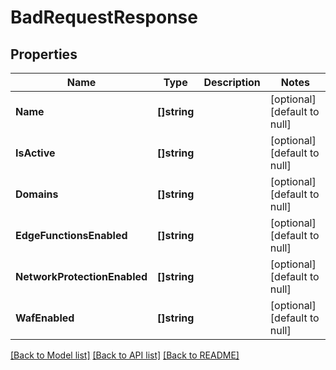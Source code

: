 # BadRequestResponse

## Properties
Name | Type | Description | Notes
------------ | ------------- | ------------- | -------------
**Name** | **[]string** |  | [optional] [default to null]
**IsActive** | **[]string** |  | [optional] [default to null]
**Domains** | **[]string** |  | [optional] [default to null]
**EdgeFunctionsEnabled** | **[]string** |  | [optional] [default to null]
**NetworkProtectionEnabled** | **[]string** |  | [optional] [default to null]
**WafEnabled** | **[]string** |  | [optional] [default to null]

[[Back to Model list]](../README.md#documentation-for-models) [[Back to API list]](../README.md#documentation-for-api-endpoints) [[Back to README]](../README.md)


